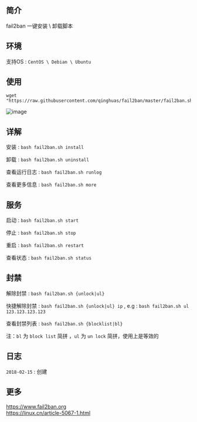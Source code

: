 简介
---
fail2ban 一键安装 \ 卸载脚本

环境
---
支持OS : `CentOS \ Debian \ Ubuntu`

使用
---
```
wget "https://raw.githubusercontent.com/qinghuas/fail2ban/master/fail2ban.sh"
```
![image](https://i.loli.net/2018/02/15/5a8533967e7f1.png)

详解
---
安装 : `bash fail2ban.sh install`

卸载 : `bash fail2ban.sh uninstall`

查看运行日志 : `bash fail2ban.sh runlog`

查看更多信息 : `bash fail2ban.sh more`

服务
---
启动 : `bash fail2ban.sh start`

停止 : `bash fail2ban.sh stop`

重启 : `bash fail2ban.sh restart`

查看状态 : `bash fail2ban.sh status`

封禁
---
解除封禁 : `bash fail2ban.sh {unlock|ul}`

快捷解除封禁 : `bash fail2ban.sh {unlock|ul} ip` , e.g : `bash fail2ban.sh ul 123.123.123.123`

查看封禁列表 : `bash fail2ban.sh {blocklist|bl}`

注：`bl` 为 `block list` 简拼 ，`ul` 为 `un lock` 简拼，使用上是等效的

日志
---
`2018-02-15` : 创建

更多
---
https://www.fail2ban.org  
https://linux.cn/article-5067-1.html
